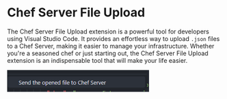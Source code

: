 # Chef Server File Upload

The Chef Server File Upload extension is a powerful tool for developers using
Visual Studio Code. It provides an effortless way to upload `.json` files to a
Chef Server, making it easier to manage your infrastructure. Whether you're a
seasoned chef or just starting out, the Chef Server File Upload extension is an
indispensable tool that will make your life easier.

![Send the opened file to Chef Server](images/screenshot.png "Menu item")
